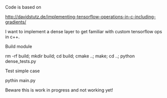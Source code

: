Code is based on

http://davidstutz.de/implementing-tensorflow-operations-in-c-including-gradients/

I want to implement a dense layer to get familiar with custom tensorflow ops in c++.

Build module

rm -rf build; mkdir build; cd build; cmake ..; make; cd ..; python dense_tests.py 

Test simple case

pythin main.py

Beware this is work in progress and not working yet!

